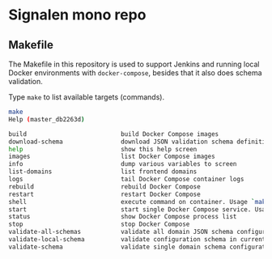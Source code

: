 # Signalen mono repo

## Makefile

The Makefile in this repository is used to support Jenkins and running local Docker environments with `docker-compose`, besides that it also does schema validation.

Type `make` to list available targets (commands).

```bash
make
Help (master_db2263d)

build                          build Docker Compose images
download-schema                download JSON validation schema definition to /tmp
help                           show this help screen
images                         list Docker Compose images
info                           dump various variables to screen
list-domains                   list frontend domains
logs                           tail Docker Compose container logs
rebuild                        rebuild Docker Compose
restart                        restart Docker Compose
shell                          execute command on container. Usage `make shell ${ENVIRONMENT}`
start                          start single Docker Compose service. Usage `make start-domain DOMAIN=amsterdam`
status                         show Docker Compose process list
stop                           stop Docker Compose
validate-all-schemas           validate all domain JSON schema configuration files. Usage `make SCHEMA_DEFINITION_GIT_REF=master validate-all-schemas`
validate-local-schema          validate configuration schema in current branch. Usage `make BUILD_PATH=../signals-frontend DOMAIN=amsterdam ENVIRONMENT=development validate-schema`
validate-schema                validate single domain schema configuration file. Usage `make DOMAIN=amsterdam ENVIRONMENT=development SCHEMA_DEFINITION_GIT_REF=master validate-schema`
```

